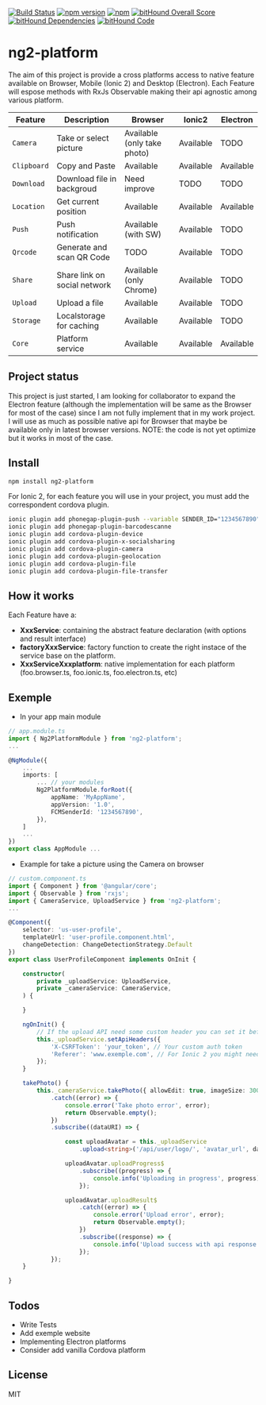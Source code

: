 [![Build Status](https://travis-ci.org/thomasgazzoni/ng2-platform.svg?branch=master)](https://travis-ci.org/thomasgazzoni/ng2-platform)
[![npm version](https://badge.fury.io/js/ng2-platform.svg)](https://badge.fury.io/js/ng2-platform)
[![npm](https://img.shields.io/npm/dm/ng2-platform.svg)](https://www.npmjs.com/package/ng2-platform)
[![bitHound Overall Score](https://www.bithound.io/github/thomasgazzoni/ng2-platform/badges/score.svg)](https://www.bithound.io/github/thomasgazzoni/ng2-platform)
[![bitHound Dependencies](https://www.bithound.io/github/thomasgazzoni/ng2-platform/badges/dependencies.svg)](https://www.bithound.io/github/thomasgazzoni/ng2-platform/master/dependencies/npm)
[![bitHound Code](https://www.bithound.io/github/thomasgazzoni/ng2-platform/badges/code.svg)](https://www.bithound.io/github/thomasgazzoni/ng2-platform)

# ng2-platform

The aim of this project is provide a cross platforms access to native feature available on Browser, Mobile (Ionic 2) and Desktop (Electron).
Each Feature will espose methods with RxJs Observable making their api agnostic among various platform.

| Feature | Description | Browser | Ionic2 | Electron |
| --- | --- | --- | --- | --- |
| `Camera` | Take or select picture | Available (only take photo) | Available | TODO
| `Clipboard` | Copy and Paste | Available | Available | Available
| `Download` | Download file in backgroud | Need improve | TODO | TODO
| `Location` | Get current position | Available | Available | Available
| `Push` | Push notification | Available (with SW) | Available | TODO
| `Qrcode` | Generate and scan QR Code | TODO | Available | TODO
| `Share` | Share link on social network | Available (only Chrome) | Available | TODO
| `Upload` | Upload a file | Available | Available | TODO
| `Storage` | Localstorage for caching | Available | Available | TODO
| `Core` | Platform service | Available | Available | Available

## Project status
This project is just started, I am looking for collaborator to expand the Electron feature (although the implementation will be same as the Browser for most of the case)
since I am not fully implement that in my work project.
I will use as much as possible native api for Browser that maybe be available only in latest browser versions.
NOTE: the code is not yet optimize but it works in most of the case.

## Install
```sh
npm install ng2-platform
```

For Ionic 2, for each feature you will use in your project, you must add the correspondent cordova plugin.
```sh
ionic plugin add phonegap-plugin-push --variable SENDER_ID="1234567890"
ionic plugin add phonegap-plugin-barcodescanne
ionic plugin add cordova-plugin-device
ionic plugin add cordova-plugin-x-socialsharing
ionic plugin add cordova-plugin-camera
ionic plugin add cordova-plugin-geolocation
ionic plugin add cordova-plugin-file
ionic plugin add cordova-plugin-file-transfer
```

## How it works
Each Feature have a:
 - **XxxService**: containing the abstract feature declaration (with options and result interface)
 - **factoryXxxService**: factory function to create the right instace of the service base on the platform.
 - **XxxServiceXxxplatform**: native implementation for each platform (foo.browser.ts, foo.ionic.ts, foo.electron.ts, etc)

## Exemple

 - In your app main module
```ts
// app.module.ts
import { Ng2PlatformModule } from 'ng2-platform';
...

@NgModule({
    ...
    imports: [
        ... // your modules
        Ng2PlatformModule.forRoot({
            appName: 'MyAppName',
            appVersion: '1.0',
            FCMSenderId: '1234567890',
        }),
    ]
    ...
})
export class AppModule ...
```

 - Example for take a picture using the Camera on browser
```ts
// custom.component.ts
import { Component } from '@angular/core';
import { Observable } from 'rxjs';
import { CameraService, UploadService } from 'ng2-platform';
...

@Component({
    selector: 'us-user-profile',
    templateUrl: 'user-profile.component.html',
    changeDetection: ChangeDetectionStrategy.Default
})
export class UserProfileComponent implements OnInit {

    constructor(
        private _uploadService: UploadService,
        private _cameraService: CameraService,
    ) {

    }

    ngOnInit() {
        // If the upload API need some custom header you can set it before call the upload method
        this._uploadService.setApiHeaders({
            'X-CSRFToken': 'your_token', // Your custom auth token
            'Referer': 'www.exemple.com', // For Ionic 2 you might need this
        });
    }

    takePhoto() {
        this._cameraService.takePhoto({ allowEdit: true, imageSize: 300 })
            .catch((error) => {
                console.error('Take photo error', error);
                return Observable.empty();
            })
            .subscribe((dataURI) => {

                const uploadAvatar = this._uploadService
                    .upload<string>('/api/user/logo/', 'avatar_url', dataURI);

                uploadAvatar.uploadProgress$
                    .subscribe((progress) => {
                        console.info('Uploading in progress', progress);
                    });

                uploadAvatar.uploadResult$
                    .catch((error) => {
                        console.error('Upload error', error);
                        return Observable.empty();
                    })
                    .subscribe((response) => {
                        console.info('Upload success with api response', response);
                    });
            });
    }

}

```

##  Todos
 - Write Tests
 - Add exemple website
 - Implementing Electron platforms
 - Consider add vanilla Cordova platform

License
----

MIT

[//]: # (These are reference links used in the body of this note and get stripped out when the markdown processor does its job. There is no need to format nicely because it shouldn't be seen. Thanks SO - http://stackoverflow.com/questions/4823468/store-comments-in-markdown-syntax)

   [AngularJS]: <http://angular.io>
   [Typecript]: <http://typscriptlang.org>
   [Ionic2]: <http://ionicframework.com>
